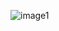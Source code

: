![image1](https://user-images.githubusercontent.com/123176467/230056414-39ab12c4-bfd2-4f8c-83e0-d76960fe2b3c.png)

